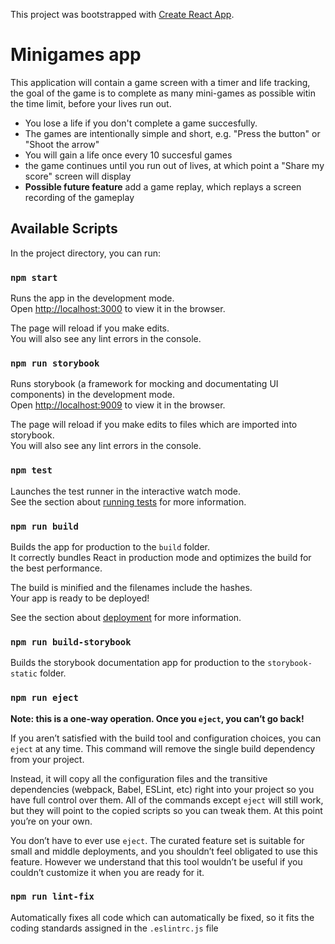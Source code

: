 This project was bootstrapped with [Create React App](https://github.com/facebook/create-react-app).

# Minigames app

This application will contain a game screen with a timer and life tracking, the goal of the game is to complete as many mini-games as possible witin the time limit, before your lives run out.

- You lose a life if you don't complete a game succesfully.
- The games are intentionally simple and short, e.g. "Press the button" or "Shoot the arrow"
- You will gain a life once every 10 succesful games
- the game continues until you run out of lives, at which point a "Share my score" screen will display
- **Possible future feature** add a game replay, which replays a screen recording of the gameplay

## Available Scripts

In the project directory, you can run:

### `npm start`

Runs the app in the development mode.\
Open [http://localhost:3000](http://localhost:3000) to view it in the browser.

The page will reload if you make edits.\
You will also see any lint errors in the console.

### `npm run storybook`

Runs storybook (a framework for mocking and documentating UI components) in the development mode.\
Open [http://localhost:9009](http://localhost:9009) to view it in the browser.

The page will reload if you make edits to files which are imported into storybook.\
You will also see any lint errors in the console.

### `npm test`

Launches the test runner in the interactive watch mode.\
See the section about [running tests](https://facebook.github.io/create-react-app/docs/running-tests) for more information.

### `npm run build`

Builds the app for production to the `build` folder.\
It correctly bundles React in production mode and optimizes the build for the best performance.

The build is minified and the filenames include the hashes.\
Your app is ready to be deployed!

See the section about [deployment](https://facebook.github.io/create-react-app/docs/deployment) for more information.

### `npm run build-storybook`

Builds the storybook documentation app for production to the `storybook-static` folder.

### `npm run eject`

**Note: this is a one-way operation. Once you `eject`, you can’t go back!**

If you aren’t satisfied with the build tool and configuration choices, you can `eject` at any time. This command will remove the single build dependency from your project.

Instead, it will copy all the configuration files and the transitive dependencies (webpack, Babel, ESLint, etc) right into your project so you have full control over them. All of the commands except `eject` will still work, but they will point to the copied scripts so you can tweak them. At this point you’re on your own.

You don’t have to ever use `eject`. The curated feature set is suitable for small and middle deployments, and you shouldn’t feel obligated to use this feature. However we understand that this tool wouldn’t be useful if you couldn’t customize it when you are ready for it.

### `npm run lint-fix`

Automatically fixes all code which can automatically be fixed, so it fits the coding standards assigned in the `.eslintrc.js` file

